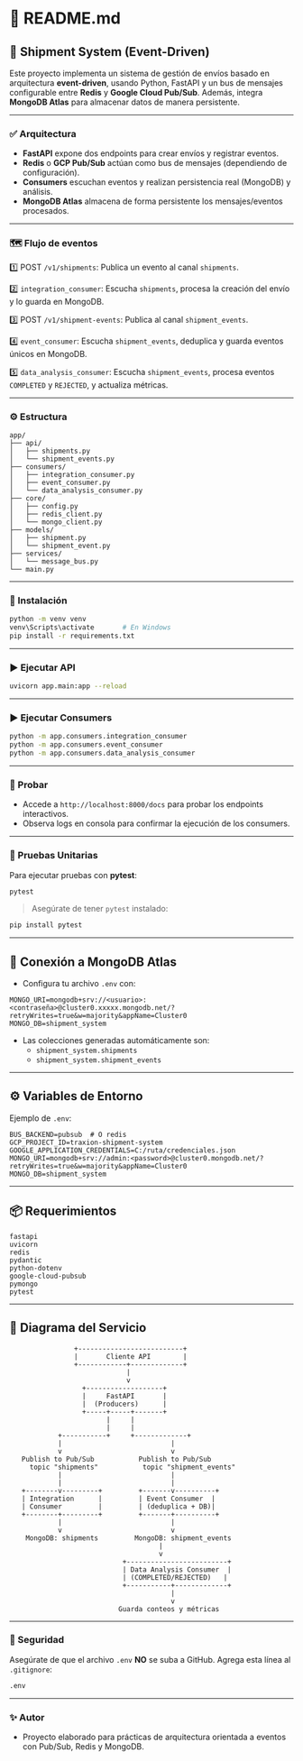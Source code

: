 # 📄 README.md

## 🚚 Shipment System (Event-Driven)

Este proyecto implementa un sistema de gestión de envíos basado en arquitectura **event-driven**, usando Python, FastAPI y un bus de mensajes configurable entre **Redis** y **Google Cloud Pub/Sub**. Además, integra **MongoDB Atlas** para almacenar datos de manera persistente.

---

### ✅ Arquitectura

- **FastAPI** expone dos endpoints para crear envíos y registrar eventos.
- **Redis** o **GCP Pub/Sub** actúan como bus de mensajes (dependiendo de configuración).
- **Consumers** escuchan eventos y realizan persistencia real (MongoDB) y análisis.
- **MongoDB Atlas** almacena de forma persistente los mensajes/eventos procesados.

---

### 🗺️ Flujo de eventos

1️⃣ POST `/v1/shipments`: Publica un evento al canal `shipments`.

2️⃣ `integration_consumer`: Escucha `shipments`, procesa la creación del envío y lo guarda en MongoDB.

3️⃣ POST `/v1/shipment-events`: Publica al canal `shipment_events`.

4️⃣ `event_consumer`: Escucha `shipment_events`, deduplica y guarda eventos únicos en MongoDB.

5️⃣ `data_analysis_consumer`: Escucha `shipment_events`, procesa eventos `COMPLETED` y `REJECTED`, y actualiza métricas.

---

### ⚙️ Estructura

```
app/
├── api/
│   ├── shipments.py
│   └── shipment_events.py
├── consumers/
│   ├── integration_consumer.py
│   ├── event_consumer.py
│   └── data_analysis_consumer.py
├── core/
│   ├── config.py
│   ├── redis_client.py
│   └── mongo_client.py
├── models/
│   ├── shipment.py
│   └── shipment_event.py
├── services/
│   └── message_bus.py
└── main.py
```

---

### 🚀 Instalación

```bash
python -m venv venv
venv\Scripts\activate       # En Windows
pip install -r requirements.txt
```

---

### ▶️ Ejecutar API

```bash
uvicorn app.main:app --reload
```

---

### ▶️ Ejecutar Consumers

```bash
python -m app.consumers.integration_consumer
python -m app.consumers.event_consumer
python -m app.consumers.data_analysis_consumer
```

---

### 🧪 Probar

- Accede a `http://localhost:8000/docs` para probar los endpoints interactivos.
- Observa logs en consola para confirmar la ejecución de los consumers.

---

### 🧪 Pruebas Unitarias

Para ejecutar pruebas con **pytest**:

```bash
pytest
```

> Asegúrate de tener `pytest` instalado:
```bash
pip install pytest
```

---

## 💾 Conexión a MongoDB Atlas

- Configura tu archivo `.env` con:

```dotenv
MONGO_URI=mongodb+srv://<usuario>:<contraseña>@cluster0.xxxxx.mongodb.net/?retryWrites=true&w=majority&appName=Cluster0
MONGO_DB=shipment_system
```

- Las colecciones generadas automáticamente son:
  - `shipment_system.shipments`
  - `shipment_system.shipment_events`

---

## ⚙️ Variables de Entorno

Ejemplo de `.env`:

```dotenv
BUS_BACKEND=pubsub  # O redis
GCP_PROJECT_ID=traxion-shipment-system
GOOGLE_APPLICATION_CREDENTIALS=C:/ruta/credenciales.json
MONGO_URI=mongodb+srv://admin:<password>@cluster0.mongodb.net/?retryWrites=true&w=majority&appName=Cluster0
MONGO_DB=shipment_system
```

---

## 📦 Requerimientos

```
fastapi
uvicorn
redis
pydantic
python-dotenv
google-cloud-pubsub
pymongo
pytest
```

---

## 📌 Diagrama del Servicio

```
                +--------------------------+
                |       Cliente API        |
                +------------+-------------+
                             |
                             v
                  +-------------------+
                  |     FastAPI       |
                  |  (Producers)      |
                  +-----+-----+-------+
                        |     |
                        |     |
            +-----------+     +-------------+
            |                           |
            v                           v
   Publish to Pub/Sub           Publish to Pub/Sub
     topic "shipments"           topic "shipment_events"
            |                           |
            |                           |
   +--------v---------+         +-------v----------+
   | Integration      |         | Event Consumer  |
   | Consumer         |         | (deduplica + DB)|
   +--------+---------+         +-------+----------+
            |                           |
            v                           v
    MongoDB: shipments         MongoDB: shipment_events
                                     |
                                     v
                            +-------------------------+
                            | Data Analysis Consumer  |
                            | (COMPLETED/REJECTED)   |
                            +-----------+-------------+
                                        |
                                        v
                           Guarda conteos y métricas
```

---

### 🔐 Seguridad

Asegúrate de que el archivo `.env` **NO** se suba a GitHub. Agrega esta línea al `.gitignore`:
```bash
.env
```

---

### ✨ Autor
- Proyecto elaborado para prácticas de arquitectura orientada a eventos con Pub/Sub, Redis y MongoDB.
